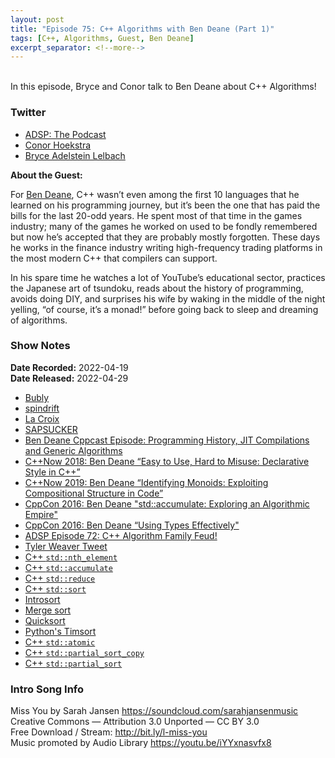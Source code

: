 ```yaml
---
layout: post
title: "Episode 75: C++ Algorithms with Ben Deane (Part 1)"
tags: [C++, Algorithms, Guest, Ben Deane]
excerpt_separator: <!--more-->
---
```



<br>In this episode, Bryce and Conor talk to Ben Deane about C++ Algorithms!
 
<!--more-->

### Twitter
 
* [ADSP: The Podcast](https://twitter.com/adspthepodcast)
* [Conor Hoekstra](https://twitter.com/code_report)
* [Bryce Adelstein Lelbach](https://twitter.com/blelbach)

**About the Guest:**

For [Ben Deane](https://twitter.com/ben_deane), C++ wasn’t even among the first 10 languages that he learned on his programming journey, but it’s been the one that has paid the bills for the last 20-odd years. He spent most of that time in the games industry; many of the games he worked on used to be fondly remembered but now he’s accepted that they are probably mostly forgotten. These days he works in the finance industry writing high-frequency trading platforms in the most modern C++ that compilers can support.

In his spare time he watches a lot of YouTube’s educational sector, practices the Japanese art of tsundoku, reads about the history of programming, avoids doing DIY, and surprises his wife by waking in the middle of the night yelling, “of course, it’s a monad!” before going back to sleep and dreaming of algorithms.

### Show Notes
 
**Date Recorded:** 2022-04-19 <br>
**Date Released:** 2022-04-29
 
* [Bubly](https://www.bubly.com/#/)
* [spindrift](https://drinkspindrift.com/)
* [La Croix](https://www.lacroixwater.com/)
* [SAPSUCKER](https://sipsapsucker.com/)
* [Ben Deane Cppcast Episode: Programming History, JIT Compilations and Generic Algorithms](https://cppcast.com/ben-deane-jit-history/)
* [C++Now 2018: Ben Deane “Easy to Use, Hard to Misuse: Declarative Style in C++”](https://www.youtube.com/watch?v=2ouxETt75R4)
* [C++Now 2019: Ben Deane “Identifying Monoids: Exploiting Compositional Structure in Code”](https://www.youtube.com/watch?v=INnattuluiM)
* [CppCon 2016: Ben Deane "std::accumulate: Exploring an Algorithmic Empire"](https://www.youtube.com/watch?v=B6twozNPUoA)
* [CppCon 2016: Ben Deane “Using Types Effectively"](https://www.youtube.com/watch?v=ojZbFIQSdl8)
* [ADSP Episode 72: C++ Algorithm Family Feud!](https://adspthepodcast.com/2022/04/08/Episode-72.html)
* [Tyler Weaver Tweet](https://twitter.com/squirrel428_/status/1516056776004800515?s=20&t=Ipc0a7KZ2qYn8f1A1aIOuw)
* [C++ `std::nth_element`](https://en.cppreference.com/w/cpp/algorithm/nth_element)
* [C++ `std::accumulate`](https://en.cppreference.com/w/cpp/algorithm/accumulate)
* [C++ `std::reduce`](https://en.cppreference.com/w/cpp/algorithm/reduce)
* [C++ `std::sort`](https://en.cppreference.com/w/cpp/algorithm/sort)
* [Introsort](https://en.wikipedia.org/wiki/Introsort)
* [Merge sort](https://en.wikipedia.org/wiki/Merge_sort)
* [Quicksort](https://en.wikipedia.org/wiki/Quicksort)
* [Python's Timsort](https://en.wikipedia.org/wiki/Timsort)
* [C++ `std::atomic`](https://en.cppreference.com/w/cpp/atomic/atomic)
* [C++ `std::partial_sort_copy`](https://en.cppreference.com/w/cpp/algorithm/partial_sort_copy)
* [C++ `std::partial_sort`](https://en.cppreference.com/w/cpp/algorithm/partial_sort)

### Intro Song Info
 
Miss You by Sarah Jansen https://soundcloud.com/sarahjansenmusic<br>
Creative Commons — Attribution 3.0 Unported — CC BY 3.0<br>
Free Download / Stream: http://bit.ly/l-miss-you<br>
Music promoted by Audio Library https://youtu.be/iYYxnasvfx8<br>
